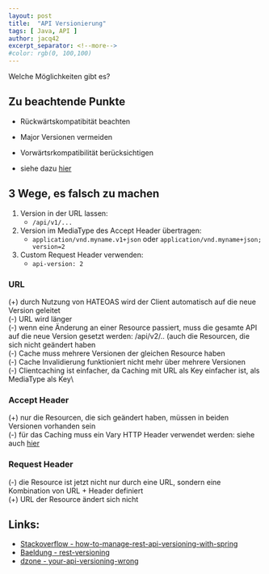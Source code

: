 ```yaml
---
layout: post
title:  "API Versionierung"
tags: [ Java, API ]
author: jacq42
excerpt_separator: <!--more-->
#color: rgb(0, 100,100)
---
```


Welche Möglichkeiten gibt es?

<!--more-->

## Zu beachtende Punkte

* Rückwärtskompatibität beachten
* Major Versionen vermeiden
* Vorwärtsrkompatibilität berücksichtigen
  
* siehe dazu [hier]( https://www.mnot.net/blog/2012/12/04/api-evolution)

## 3 Wege, es falsch zu machen

1. Version in der URL lassen: 
	* `/api/v1/...`
2. Version im MediaType des Accept Header übertragen: 
	* `application/vnd.myname.v1+json` oder `application/vnd.myname+json; version=2`
3. Custom Request Header verwenden:
	* `api-version: 2`
	
### URL

(+) durch Nutzung von HATEOAS wird der Client automatisch auf die neue Version geleitet\
(-) URL wird länger\
(-) wenn eine Änderung an einer Resource passiert, muss die gesamte API auf die neue Version gesetzt werden: /api/v2/.. (auch die Resourcen, die sich nicht geändert haben\
(-) Cache muss mehrere Versionen der gleichen Resource haben\
(-) Cache Invalidierung funktioniert nicht mehr über mehrere Versionen\
(-) Clientcaching ist einfacher, da Caching mit URL als Key einfacher ist, als MediaType als Key\

### Accept Header

(+) nur die Resourcen, die sich geändert haben, müssen in beiden Versionen vorhanden sein\
(-) für das Caching muss ein Vary HTTP Header verwendet werden: siehe auch [hier](https://www.w3.org/Protocols/rfc2616/rfc2616-sec14.html#sec14.44)

### Request Header	

(-) die Resource ist jetzt nicht nur durch eine URL, sondern eine Kombination von URL + Header definiert\
(+) URL der Resource ändert sich nicht

## Links:
* [Stackoverflow - how-to-manage-rest-api-versioning-with-spring](http://stackoverflow.com/questions/20198275/how-to-manage-rest-api-versioning-with-spring)
* [Baeldung - rest-versioning](http://www.baeldung.com/rest-versioning)
* [dzone - your-api-versioning-wrong](https://dzone.com/articles/your-api-versioning-wrong)